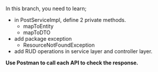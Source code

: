 In this branch, you need to learn; 
* in PostServiceImpl, define 2 private methods.
   * mapToEntity
   * mapToDTO
* add package exception
  * ResourceNotFoundException
* add RUD operations in service layer and controller layer.

**Use Postman to call each API to check the response.**
